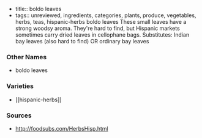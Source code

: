 - title:: boldo leaves
- tags:: unreviewed, ingredients, categories, plants, produce, vegetables, herbs, teas, hispanic-herbs
boldo leaves These small leaves have a strong woodsy aroma. They're hard to find, but Hispanic markets sometimes carry dried leaves in cellophane bags. Substitutes: Indian bay leaves (also hard to find) OR ordinary bay leaves

### Other Names

* boldo leaves

### Varieties

* [[hispanic-herbs]]

### Sources
* http://foodsubs.com/HerbsHisp.html
